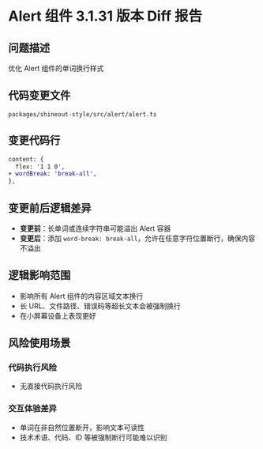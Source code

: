 # Alert 组件 3.1.31 版本 Diff 报告

## 问题描述
优化 Alert 组件的单词换行样式

## 代码变更文件
`packages/shineout-style/src/alert/alert.ts`

## 变更代码行
```diff
content: {
  flex: '1 1 0',
+ wordBreak: 'break-all',
},
```

## 变更前后逻辑差异
- **变更前**：长单词或连续字符串可能溢出 Alert 容器
- **变更后**：添加 `word-break: break-all`，允许在任意字符位置断行，确保内容不溢出

## 逻辑影响范围
- 影响所有 Alert 组件的内容区域文本换行
- 长 URL、文件路径、错误码等超长文本会被强制换行
- 在小屏幕设备上表现更好

## 风险使用场景

### 代码执行风险
- 无直接代码执行风险

### 交互体验差异
- 单词在非自然位置断开，影响文本可读性
- 技术术语、代码、ID 等被强制断行可能难以识别